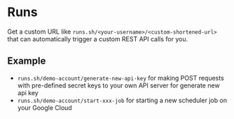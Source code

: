 # Runs

Get a custom URL like `runs.sh/<your-username>/<custom-shortened-url>` that can automatically trigger a custom REST API calls for you.


## Example

* `runs.sh/demo-account/generate-new-api-key` for making POST requests with pre-defined secret keys to your own API server for generate new api key
* `runs.sh/demo-account/start-xxx-job` for starting a new scheduler job on your Google Cloud


